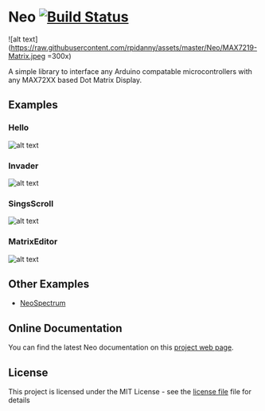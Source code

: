 # Neo [![Build Status](https://travis-ci.org/rpidanny/Neo.svg?branch=develop)](https://travis-ci.org/rpidanny/Neo)

![alt text](<https://raw.githubusercontent.com/rpidanny/assets/master/Neo/MAX7219-Matrix.jpeg> =300x)

A simple library to interface any Arduino compatable microcontrollers with any MAX72XX based Dot Matrix Display.

## Examples

### Hello  

![alt text](https://raw.githubusercontent.com/rpidanny/assets/master/Neo/Hello.gif "Hello")

### Invader  

![alt text](https://raw.githubusercontent.com/rpidanny/assets/master/Neo/Invader.gif "Invader")

### SingsScroll  

![alt text](https://raw.githubusercontent.com/rpidanny/assets/master/Neo/SignsScroll.gif "SignScroll")

### MatrixEditor  

![alt text](https://raw.githubusercontent.com/rpidanny/assets/master/Neo/MatrixEditor.gif "MatrixEditor")

## Other Examples

- [NeoSpectrum](https://github.com/rpidanny/NeoSpectrum)

## Online Documentation

You can find the latest Neo documentation on this [project web page](https://rpidanny.github.io/Neo/html/annotated.html).

## License

This project is licensed under the MIT License - see the [license file](LICENSE) file for details
